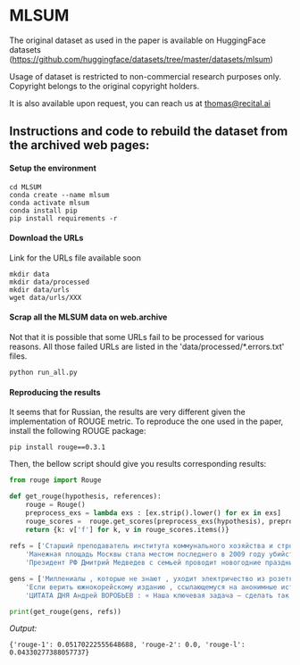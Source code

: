 # MLSUM

The original dataset as used in the paper is available on HuggingFace datasets (https://github.com/huggingface/datasets/tree/master/datasets/mlsum)

Usage of dataset is restricted to non-commercial research purposes only.
Copyright belongs to the original copyright holders.

It is also available upon request, you can reach us at thomas@recital.ai

## Instructions and code to rebuild the dataset from the archived web pages:

#### Setup the environment  
```shell
cd MLSUM
conda create --name mlsum
conda activate mlsum
conda install pip
pip install requirements -r
 ```

#### Download the URLs 

Link for the URLs file available soon

```shell
mkdir data
mkdir data/processed
mkdir data/urls
wget data/urls/XXX
 ```
    
#### Scrap all the MLSUM data on web.archive

Not that it is possible that some URLs fail to be processed for various reasons. All those failed URLs are listed in the 'data/processed/*.errors.txt' files. 

```shell
python run_all.py
```

#### Reproducing the results

It seems that for Russian, the results are very different given the implementation of ROUGE metric.
To reproduce the one used in the paper, install the following ROUGE package:

```shell
pip install rouge==0.3.1
```  

Then, the bellow script should give you results corresponding results: 

```python
from rouge import Rouge

def get_rouge(hypothesis, references):
    rouge = Rouge()
    preprocess_exs = lambda exs : [ex.strip().lower() for ex in exs]
    rouge_scores =  rouge.get_scores(preprocess_exs(hypothesis), preprocess_exs(references), avg=True)
    return {k: v['f'] for k, v in rouge_scores.items()}
    
refs = ['Старший преподаватель института коммунального хозяйства и строительства был задержан на днях в Москве за растление школьника',
    'Манежная площадь Москвы стала местом последнего в 2009 году убийства',
    'Президент РФ Дмитрий Медведев с семьей проводит новогодние праздники на горнолыжном курорте “Красная Поляна”, а в воскресенье к нему в гости приехал и премьер Владимир Путин']

gens = ['Миллениалы , которые не знают , уходит электричество из розетки или нет , если выключить свет , крайне обрадовались , когда недавно Илон Маск вывел на орбиту первые 60 спутников для интернет-сети Starlink . Основной посыл — началось ! Скоро у нас везде будет бесплатный спутниковый Интернет , до которого не дотянутся руки Роскомнадзора .', 
    'Если верить южнокорейскому изданию , ссылающемуся на анонимные источники , спецпредставитель Ким Хёк Чхоль и четверо неназванных сотрудников Министерства иностранных дел КНДР были казнены в марте в Пхеньяне на военном аэродроме Мирим . Напомним , что встреча на высшем уровне между лидерами Соединенных Штатов и Северной Кореи во вьетнамской столлице , на которую Трамп возлагал , судя по всему , немалые надежды , была закончена раньше намеченного срока . Сторонам не удалось ни о чем договориться , и никаких соглашений по ядерному разоружению Пхеньяна подписано не было .',
    'ЦИТАТА ДНЯ Андрей ВОРОБЬЕВ : « Наша ключевая задача — сделать так , чтобы люди , вызвавшие « скорую » , могли точно знать , когда к ним приедет бригада . Такой сервис есть в Европе . Должен быть и у нас » .']

print(get_rouge(gens, refs))
```

*Output:*
```
{'rouge-1': 0.05170222555648688, 'rouge-2': 0.0, 'rouge-l': 0.04330277388057737}
```
